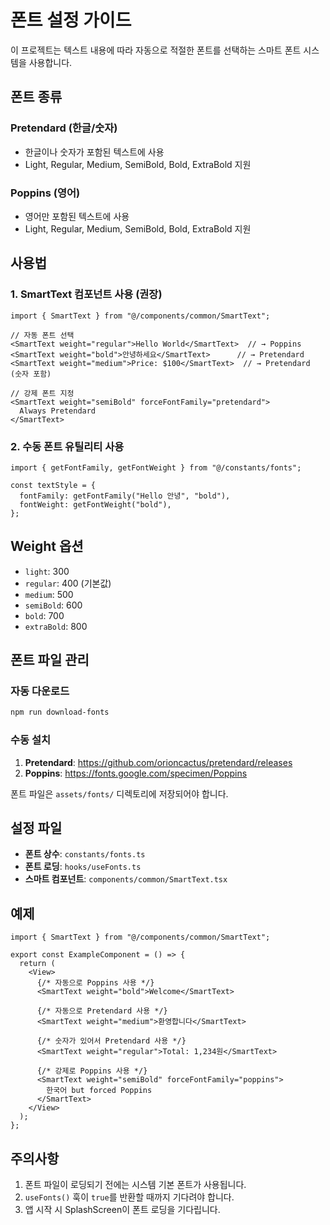# 폰트 설정 가이드

이 프로젝트는 텍스트 내용에 따라 자동으로 적절한 폰트를 선택하는 스마트 폰트 시스템을 사용합니다.

## 폰트 종류

### Pretendard (한글/숫자)

- 한글이나 숫자가 포함된 텍스트에 사용
- Light, Regular, Medium, SemiBold, Bold, ExtraBold 지원

### Poppins (영어)

- 영어만 포함된 텍스트에 사용
- Light, Regular, Medium, SemiBold, Bold, ExtraBold 지원

## 사용법

### 1. SmartText 컴포넌트 사용 (권장)

```tsx
import { SmartText } from "@/components/common/SmartText";

// 자동 폰트 선택
<SmartText weight="regular">Hello World</SmartText>  // → Poppins
<SmartText weight="bold">안녕하세요</SmartText>      // → Pretendard
<SmartText weight="medium">Price: $100</SmartText>  // → Pretendard (숫자 포함)

// 강제 폰트 지정
<SmartText weight="semiBold" forceFontFamily="pretendard">
  Always Pretendard
</SmartText>
```

### 2. 수동 폰트 유틸리티 사용

```tsx
import { getFontFamily, getFontWeight } from "@/constants/fonts";

const textStyle = {
  fontFamily: getFontFamily("Hello 안녕", "bold"),
  fontWeight: getFontWeight("bold"),
};
```

## Weight 옵션

- `light`: 300
- `regular`: 400 (기본값)
- `medium`: 500
- `semiBold`: 600
- `bold`: 700
- `extraBold`: 800

## 폰트 파일 관리

### 자동 다운로드

```bash
npm run download-fonts
```

### 수동 설치

1. **Pretendard**: https://github.com/orioncactus/pretendard/releases
2. **Poppins**: https://fonts.google.com/specimen/Poppins

폰트 파일은 `assets/fonts/` 디렉토리에 저장되어야 합니다.

## 설정 파일

- **폰트 상수**: `constants/fonts.ts`
- **폰트 로딩**: `hooks/useFonts.ts`
- **스마트 컴포넌트**: `components/common/SmartText.tsx`

## 예제

```tsx
import { SmartText } from "@/components/common/SmartText";

export const ExampleComponent = () => {
  return (
    <View>
      {/* 자동으로 Poppins 사용 */}
      <SmartText weight="bold">Welcome</SmartText>

      {/* 자동으로 Pretendard 사용 */}
      <SmartText weight="medium">환영합니다</SmartText>

      {/* 숫자가 있어서 Pretendard 사용 */}
      <SmartText weight="regular">Total: 1,234원</SmartText>

      {/* 강제로 Poppins 사용 */}
      <SmartText weight="semiBold" forceFontFamily="poppins">
        한국어 but forced Poppins
      </SmartText>
    </View>
  );
};
```

## 주의사항

1. 폰트 파일이 로딩되기 전에는 시스템 기본 폰트가 사용됩니다.
2. `useFonts()` 훅이 `true`를 반환할 때까지 기다려야 합니다.
3. 앱 시작 시 SplashScreen이 폰트 로딩을 기다립니다.
